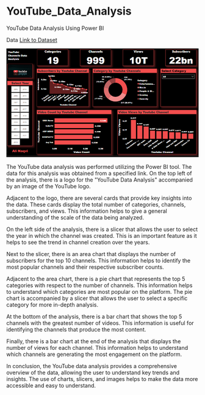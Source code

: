 # YouTube_Data_Analysis
YouTube Data Analysis Using Power BI

Data
<a href="https://www.kaggle.com/datasets/themrityunjaypathak/most-subscribed-1000-youtube-channels"> Link to Dataset </a>
<br>

<img src="https://github.com/AliNaqvi110/YouTube_Data_Analysis/blob/main/Youtube_Channel_Data_Analysis.PNG">

<p>The YouTube data analysis was performed utilizing the Power BI tool. The data for this analysis was obtained from a specified link. On the top left of the analysis, there is a logo for the "YouTube Data Analysis" accompanied by an image of the YouTube logo.</p>

<p>Adjacent to the logo, there are several cards that provide key insights into the data. These cards display the total number of categories, channels, subscribers, and views. This information helps to give a general understanding of the scale of the data being analyzed.</p>

<p>On the left side of the analysis, there is a slicer that allows the user to select the year in which the channel was created. This is an important feature as it helps to see the trend in channel creation over the years.</p>
<p>Next to the slicer, there is an area chart that displays the number of subscribers for the top 10 channels. This information helps to identify the most popular channels and their respective subscriber counts.</p>

<p>Adjacent to the area chart, there is a pie chart that represents the top 5 categories with respect to the number of channels. This information helps to understand which categories are most popular on the platform. The pie chart is accompanied by a slicer that allows the user to select a specific category for more in-depth analysis.</p>

<p>At the bottom of the analysis, there is a bar chart that shows the top 5 channels with the greatest number of videos. This information is useful for identifying the channels that produce the most content.</p>

<p>Finally, there is a bar chart at the end of the analysis that displays the number of views for each channel. This information helps to understand which channels are generating the most engagement on the platform.</p>

<p>In conclusion, the YouTube data analysis provides a comprehensive overview of the data, allowing the user to understand key trends and insights. The use of charts, slicers, and images helps to make the data more accessible and easy to understand.</p>
